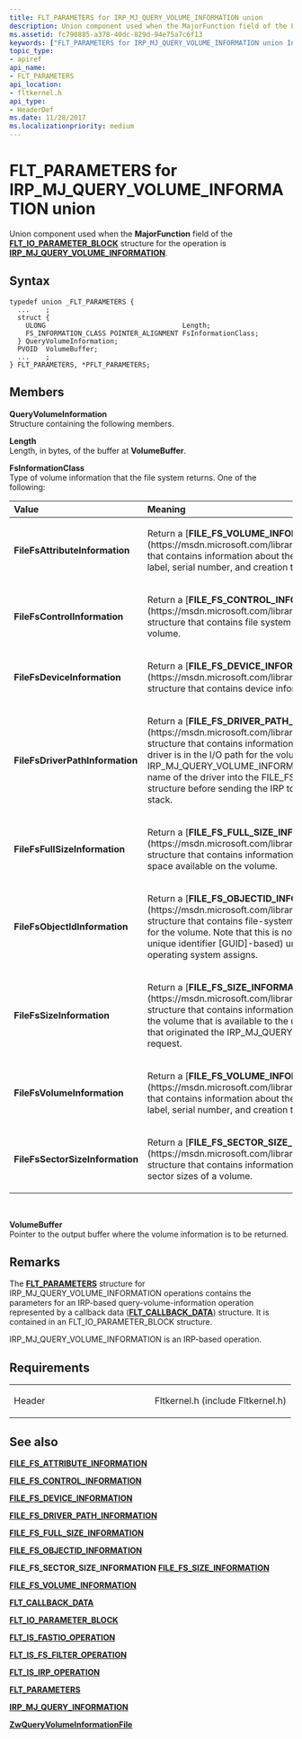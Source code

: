 ```yaml
---
title: FLT_PARAMETERS for IRP_MJ_QUERY_VOLUME_INFORMATION union
description: Union component used when the MajorFunction field of the FLT\_IO\_PARAMETER\_BLOCK structure for the operation is IRP\_MJ\_QUERY\_VOLUME\_INFORMATION.
ms.assetid: fc790885-a378-40dc-829d-94e75a7c6f13
keywords: ["FLT_PARAMETERS for IRP_MJ_QUERY_VOLUME_INFORMATION union Installable File System Drivers", "FLT_PARAMETERS union Installable File System Drivers", "PFLT_PARAMETERS union pointer Installable File System Drivers"]
topic_type:
- apiref
api_name:
- FLT_PARAMETERS
api_location:
- fltkernel.h
api_type:
- HeaderDef
ms.date: 11/28/2017
ms.localizationpriority: medium
---
```


# FLT\_PARAMETERS for IRP\_MJ\_QUERY\_VOLUME\_INFORMATION union


Union component used when the **MajorFunction** field of the [**FLT\_IO\_PARAMETER\_BLOCK**](https://msdn.microsoft.com/library/windows/hardware/ff544638) structure for the operation is [**IRP\_MJ\_QUERY\_VOLUME\_INFORMATION**](irp-mj-query-volume-information.md).

Syntax
------

```ManagedCPlusPlus
typedef union _FLT_PARAMETERS {
  ...    ;
  struct {
    ULONG                                  Length;
    FS_INFORMATION_CLASS POINTER_ALIGNMENT FsInformationClass;
  } QueryVolumeInformation;
  PVOID  VolumeBuffer;
  ...    ;
} FLT_PARAMETERS, *PFLT_PARAMETERS;
```

Members
-------

**QueryVolumeInformation**  
Structure containing the following members.

**Length**  
Length, in bytes, of the buffer at **VolumeBuffer**.

**FsInformationClass**  
Type of volume information that the file system returns. One of the following:

<table>
<colgroup>
<col width="50%" />
<col width="50%" />
</colgroup>
<thead>
<tr class="header">
<th align="left">Value</th>
<th align="left">Meaning</th>
</tr>
</thead>
<tbody>
<tr class="odd">
<td align="left"><a href="" id="filefsattributeinformation"></a>
<strong>FileFsAttributeInformation</strong></td>
<td align="left"><p>Return a [<strong>FILE_FS_VOLUME_INFORMATION</strong>](https://msdn.microsoft.com/library/windows/hardware/ff540287) that contains information about the volume, such as the volume label, serial number, and creation time.</p></td>
</tr>
<tr class="even">
<td align="left"><a href="" id="filefscontrolinformation"></a>
<strong>FileFsControlInformation</strong></td>
<td align="left"><p>Return a [<strong>FILE_FS_CONTROL_INFORMATION</strong>](https://msdn.microsoft.com/library/windows/hardware/ff540258) structure that contains file system control information about the volume.</p></td>
</tr>
<tr class="odd">
<td align="left"><a href="" id="filefsdeviceinformation"></a>
<strong>FileFsDeviceInformation</strong></td>
<td align="left"><p>Return a [<strong>FILE_FS_DEVICE_INFORMATION</strong>](https://msdn.microsoft.com/library/windows/hardware/ff545788) structure that contains device information for the volume.</p></td>
</tr>
<tr class="even">
<td align="left"><a href="" id="filefsdriverpathinformation"></a>
<strong>FileFsDriverPathInformation</strong></td>
<td align="left"><p>Return a [<strong>FILE_FS_DRIVER_PATH_INFORMATION</strong>](https://msdn.microsoft.com/library/windows/hardware/ff540262) structure that contains information about whether a specified driver is in the I/O path for the volume. The originator of the IRP_MJ_QUERY_VOLUME_INFORMATION request must store the name of the driver into the FILE_FS_DRIVER_PATH_INFORMATION structure before sending the IRP to the file system volume device stack.</p></td>
</tr>
<tr class="odd">
<td align="left"><a href="" id="filefsfullsizeinformation"></a>
<strong>FileFsFullSizeInformation</strong></td>
<td align="left"><p>Return a [<strong>FILE_FS_FULL_SIZE_INFORMATION</strong>](https://msdn.microsoft.com/library/windows/hardware/ff540267) structure that contains information about the total amount of space available on the volume.</p></td>
</tr>
<tr class="even">
<td align="left"><a href="" id="filefsobjectidinformation"></a>
<strong>FileFsObjectIdInformation</strong></td>
<td align="left"><p>Return a [<strong>FILE_FS_OBJECTID_INFORMATION</strong>](https://msdn.microsoft.com/library/windows/hardware/ff540274) structure that contains file-system-specific object ID information for the volume. Note that this is not the same as the (globally unique identifier [GUID]-based) unique volume name that the operating system assigns.</p></td>
</tr>
<tr class="odd">
<td align="left"><a href="" id="filefssizeinformation"></a>
<strong>FileFsSizeInformation</strong></td>
<td align="left"><p>Return a [<strong>FILE_FS_SIZE_INFORMATION</strong>](https://msdn.microsoft.com/library/windows/hardware/ff540282) structure that contains information about the amount of space on the volume that is available to the user associated with the thread that originated the IRP_MJ_QUERY_VOLUME_INFORMATION request.</p></td>
</tr>
<tr class="even">
<td align="left"><a href="" id="filefsvolumeinformation"></a>
<strong>FileFsVolumeInformation</strong></td>
<td align="left"><p>Return a [<strong>FILE_FS_VOLUME_INFORMATION</strong>](https://msdn.microsoft.com/library/windows/hardware/ff540287) that contains information about the volume, such as the volume label, serial number, and creation time.</p></td>
</tr>
<tr class="odd">
<td align="left"><a href="" id="filefssectorsizeinformation"></a>
<strong>FileFsSectorSizeInformation</strong></td>
<td align="left"><p>Return a [<strong>FILE_FS_SECTOR_SIZE_INFORMATION</strong>](https://msdn.microsoft.com/library/windows/hardware/ff540262) structure that contains information about the physical and logical sector sizes of a volume.</p></td>
</tr>
</tbody>
</table>

 

**VolumeBuffer**  
Pointer to the output buffer where the volume information is to be returned.

Remarks
-------

The [**FLT\_PARAMETERS**](https://msdn.microsoft.com/library/windows/hardware/ff544673) structure for IRP\_MJ\_QUERY\_VOLUME\_INFORMATION operations contains the parameters for an IRP-based query-volume-information operation represented by a callback data ([**FLT\_CALLBACK\_DATA**](https://msdn.microsoft.com/library/windows/hardware/ff544620)) structure. It is contained in an FLT\_IO\_PARAMETER\_BLOCK structure.

IRP\_MJ\_QUERY\_VOLUME\_INFORMATION is an IRP-based operation.

Requirements
------------

<table>
<colgroup>
<col width="50%" />
<col width="50%" />
</colgroup>
<tbody>
<tr class="odd">
<td align="left"><p>Header</p></td>
<td align="left">Fltkernel.h (include Fltkernel.h)</td>
</tr>
</tbody>
</table>

## See also


[**FILE\_FS\_ATTRIBUTE\_INFORMATION**](https://msdn.microsoft.com/library/windows/hardware/ff540251)

[**FILE\_FS\_CONTROL\_INFORMATION**](https://msdn.microsoft.com/library/windows/hardware/ff540258)

[**FILE\_FS\_DEVICE\_INFORMATION**](https://msdn.microsoft.com/library/windows/hardware/ff545788)

[**FILE\_FS\_DRIVER\_PATH\_INFORMATION**](https://msdn.microsoft.com/library/windows/hardware/ff540262)

[**FILE\_FS\_FULL\_SIZE\_INFORMATION**](https://msdn.microsoft.com/library/windows/hardware/ff540267)

[**FILE\_FS\_OBJECTID\_INFORMATION**](https://msdn.microsoft.com/library/windows/hardware/ff540274)

**FILE\_FS\_SECTOR\_SIZE\_INFORMATION**
[**FILE\_FS\_SIZE\_INFORMATION**](https://msdn.microsoft.com/library/windows/hardware/ff540282)

[**FILE\_FS\_VOLUME\_INFORMATION**](https://msdn.microsoft.com/library/windows/hardware/ff540287)

[**FLT\_CALLBACK\_DATA**](https://msdn.microsoft.com/library/windows/hardware/ff544620)

[**FLT\_IO\_PARAMETER\_BLOCK**](https://msdn.microsoft.com/library/windows/hardware/ff544638)

[**FLT\_IS\_FASTIO\_OPERATION**](https://msdn.microsoft.com/library/windows/hardware/ff544645)

[**FLT\_IS\_FS\_FILTER\_OPERATION**](https://msdn.microsoft.com/library/windows/hardware/ff544648)

[**FLT\_IS\_IRP\_OPERATION**](https://msdn.microsoft.com/library/windows/hardware/ff544654)

[**FLT\_PARAMETERS**](https://msdn.microsoft.com/library/windows/hardware/ff544673)

[**IRP\_MJ\_QUERY\_INFORMATION**](irp-mj-query-information.md)

[**ZwQueryVolumeInformationFile**](https://msdn.microsoft.com/library/windows/hardware/ff567070)

 

 






